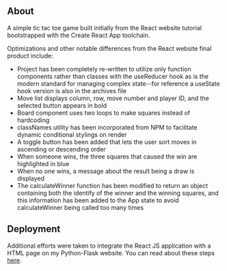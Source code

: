 ## About
A simple tic tac toe game built initially from the React website tutorial bootstrapped with the Create React App toolchain. 

Optimizations and other notable differences from the React website final product include:
- Project has been completely re-written to utilize only function components rather than classes with the useReducer hook as is the modern standard for managing complex state--for reference a useState hook version is also in the archives file
- Move list displays column, row, move number and player ID, and the selected button appears in bold
- Board component uses two loops to make squares instead of hardcoding
- classNames utility has been incorporated from NPM to facilitate dynamic conditional stylings on render
- A toggle button has been added that lets the user sort moves in ascending or descending order
- When someone wins, the three squares that caused the win are highlighted in blue
- When no one wins, a message about the result being a draw is displayed
- The calculateWinner function has been modified to return an object containing both the identify of the winner and the winning squares, and this information has been added to the App state to avoid calculateWinner being called too many times

## Deployment
Additional efforts were taken to integrate the React JS application with a HTML page on my Python-Flask website. You can read about these steps [here](https://stackoverflow.com/a/61907504/12449272).
